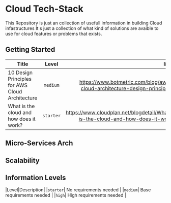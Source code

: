 # Cloud Tech-Stack
This Repository is just an collection of usefull information in building Cloud infastructures
It s just a collection of what kind of solutions are avaible to use for cloud features or problems
that exists.

## Getting Started

| Title                                               | Level          |                                                            link  |
| -------------                                       |:-------------:|                                                            -----:|
| 10 Design Principles for AWS Cloud Architecture     | `medium` | https://www.botmetric.com/blog/aws-cloud-architecture-design-principles|
| What is the cloud and how does it work?             | `starter` | https://www.cloudplan.net/blogdetail/What-is-the-cloud-and-how-does-it-work |

## Micro-Services Arch


## Scalability 


## Information Levels
 |Level|Description|
 |`starter`| No requirements needed |
 |`medium`| Base requirements needed |
 |`high`| High requirements needed |
